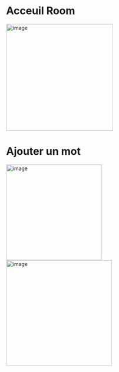 # Acceuil Room 
<img width="290" alt="image" src="https://github.com/safaa502/Room-Android/assets/125218247/d5fc1015-485d-4f8c-aa32-dd547e007504">

# Ajouter un mot 
<img width="260" alt="image" src="https://github.com/safaa502/Room-Android/assets/125218247/5d087ff7-3aa8-4571-8058-abe2cbd056f7">
<img width="287" alt="image" src="https://github.com/safaa502/Room-Android/assets/125218247/d11fc7eb-dec1-407b-af64-faad6c6a36d3">
